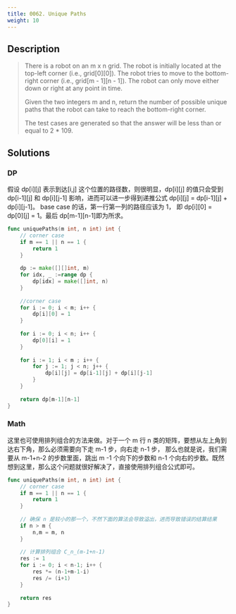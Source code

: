 ```yaml
---
title: 0062. Unique Paths
weight: 10
---
```

## Description
> There is a robot on an m x n grid. The robot is initially located at the top-left corner (i.e., grid[0][0]). The robot tries to move to the bottom-right corner (i.e., grid[m - 1][n - 1]). The robot can only move either down or right at any point in time.
> 
> Given the two integers m and n, return the number of possible unique paths that the robot can take to reach the bottom-right corner.
> 
> The test cases are generated so that the answer will be less than or equal to 2 * 109.

## Solutions

### DP

假设 dp[i][j] 表示到达[i,j] 这个位置的路径数，则很明显，dp[i][j] 的值只会受到 dp[i-1][j] 和 dp[i][j-1] 影响，进而可以进一步得到递推公式 dp[i][j] = dp[i-1][j] + dp[i][j-1]。 base case 的话，第一行第一列的路径应该为 1， 即 dp[i][0] = dp[0][j] = 1。最后 dp[m-1][n-1]即为所求。

```go
func uniquePaths(m int, n int) int {
	// corner case
    if m == 1 || n == 1 {
        return 1
    }
    
    dp := make([][]int, m)
    for idx, _ :=range dp {
        dp[idx] = make([]int, n)
    }
    
    //corner case
    for i := 0; i < m; i++ {
        dp[i][0] = 1
    }
    
    for i := 0; i < n; i++ {
        dp[0][i] = 1
    }
    
    for i := 1; i < m ; i++ {
        for j := 1; j < n; j++ {
            dp[i][j] = dp[i-1][j] + dp[i][j-1]
        }
    }
    
    return dp[m-1][n-1]
}
```


### Math
这里也可使用排列组合的方法来做。对于一个 m 行 n 类的矩阵，要想从左上角到达右下角，那么必须需要向下走 m-1 步，向右走 n-1 步， 那么也就是说，我们需要从 m-1+n-2 的步数里面，跳出 m -1 个向下的步数和 n-1 个向右的步数。既然想到这里，那么这个问题就很好解决了，直接使用排列组合公式即可。

```go
func uniquePaths(m int, n int) int {
	// corner case
    if m == 1 || n == 1 {
        return 1
    }
    
    // 确保 n 是较小的那一个，不然下面的算法会导致溢出，进而导致错误的结算结果
    if n > m {
        n,m = m, n
    }
    
    // 计算排列组合 C_n_(m-1+n-1)
    res := 1
    for i := 0; i < n-1; i++ {
        res *= (n-1+m-1-i)
        res /= (i+1)
    }
    
    return res
}
```


